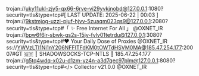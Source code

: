 trojan://uky11ukl-zjy5-qx66-6rve-vi29yvkjnobd@127.0.0.1:1080?security=tls&type=tcp#[ LAST UPDATE: 2025-06-22 | 00:03 ]
trojan://9kstmjog-uzzi-pjuf-hjvv-5zuaqm023qs9@127.0.0.1:2080?security=tls&type=tcp#「 ✨ Free Internet For All 」 @OXNET_IR
trojan://bpw6f6ir-sbwk-gs2s-15jv-fvlv01tetrdu@127.0.0.1:3080?security=tls&type=tcp#❤️ Your Daily Dose of Proxies @OXNET_IR
ss://YWVzLTI1Ni1nY206NFFITFdKM0tOWTdHSVM0MA@185.47.254.177:20007#GT 🇬🇹 ┇ SHADOWSOCKS-TCP-NTLS ┇ 185.47.254.177
trojan://g5tq4wdq-x02u-d1zm-yz4n-a3d7qec97plm@127.0.0.1:8080?security=tls&type=tcp#</> Collector v21.0.0 @OXNET_IR